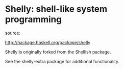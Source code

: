 # Shelly: shell-like system programming

source:

http://hackage.haskell.org/package/shelly

Shelly is originally forked from the Shellish package.

See the shelly-extra package for additional functionality.
